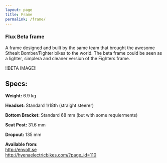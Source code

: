 ```yaml
---
layout: page
title: Frame
permalink: /frame/
---
```


### Flux Beta frame

A frame designed and built by the same team that brought the awesome Sthealt Bomber/Fighter bikes to the world.
The beta frame could be seen as a lighter, simplera and cleaner version of the Fighters frame.

!!BETA IMAGE!!

## Specs:

**Weight:**  6.9 kg

**Headset:** Standard 1/18th (straight steerer)

**Bottom Bracket:** Standard 68 mm (but with some requierments)

**Seat Post:** 31.6 mm

**Dropout:** 135 mm

**Available from:**<br>
http://envolt.se<br>
http://hyenaelectricbikes.com/?page_id=110
